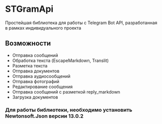 # STGramApi
Простейшая библиотека для работы с Telegram Bot API, разработанная в рамках индивидуального проекта

## Возможности
- Отправка сообщений
- Обработка текста (EscapeMarkdown, Translit)
- Разметка текста
- Отправка документов
- Отправка аудиосообщений
- Отправка фотографий
- Редактирование сообщения
- Отправка сообщений с разметкой reply_markdown
- Загрузка документов
### Для работы библиотеки, необходимо установить Newtonsoft.Json версии 13.0.2
